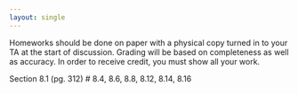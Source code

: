 ```yaml
---
layout: single
---
```


Homeworks should be done on paper with a physical copy turned in to your TA at the start of discussion. Grading will be based on completeness as well as accuracy. In order to receive credit, you must show all your work.

Section 8.1 (pg. 312) # 8.4, 8.6, 8.8, 8.12, 8.14, 8.16
